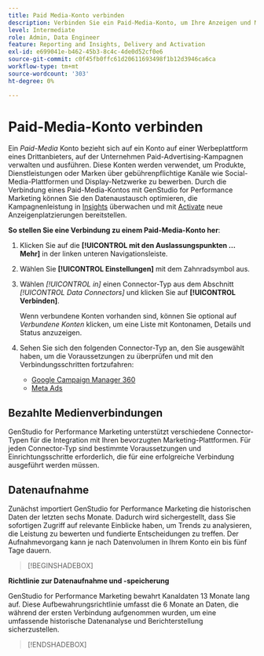 ```yaml
---
title: Paid Media-Konto verbinden
description: Verbinden Sie ein Paid-Media-Konto, um Ihre Anzeigen und Medien mit Adobe GenStudio for Performance Marketing zu aktivieren und zu überwachen.
level: Intermediate
role: Admin, Data Engineer
feature: Reporting and Insights, Delivery and Activation
exl-id: e699041e-b462-45b3-8c4c-4de0d52cf0e6
source-git-commit: c0f45fb0ffc61d20611693498f1b12d3946ca6ca
workflow-type: tm+mt
source-wordcount: '303'
ht-degree: 0%

---
```


# Paid-Media-Konto verbinden

Ein _Paid-Media_ Konto bezieht sich auf ein Konto auf einer Werbeplattform eines Drittanbieters, auf der Unternehmen Paid-Advertising-Kampagnen verwalten und ausführen. Diese Konten werden verwendet, um Produkte, Dienstleistungen oder Marken über gebührenpflichtige Kanäle wie Social-Media-Plattformen und Display-Netzwerke zu bewerben. Durch die Verbindung eines Paid-Media-Kontos mit GenStudio for Performance Marketing können Sie den Datenaustausch optimieren, die Kampagnenleistung in [Insights](/help/user-guide/insights/overview.md) überwachen und mit [Activate](/help/user-guide/activation/overview.md) neue Anzeigenplatzierungen bereitstellen.

**So stellen Sie eine Verbindung zu einem Paid-Media-Konto her**:

1. Klicken Sie auf die **[!UICONTROL mit den Auslassungspunkten … Mehr]** in der linken unteren Navigationsleiste.

1. Wählen Sie **[!UICONTROL Einstellungen]** mit dem Zahnradsymbol aus.

1. Wählen _[!UICONTROL in]_ einen Connector-Typ aus dem Abschnitt _[!UICONTROL Data Connectors]_ und klicken Sie auf **[!UICONTROL Verbinden]**.

   Wenn verbundene Konten vorhanden sind, können Sie optional auf _Verbundene Konten_ klicken, um eine Liste mit Kontonamen, Details und Status anzuzeigen.

1. Sehen Sie sich den folgenden Connector-Typ an, den Sie ausgewählt haben, um die Voraussetzungen zu überprüfen und mit den Verbindungsschritten fortzufahren:

   - [Google Campaign Manager 360](google-cm360.md)
   - [Meta Ads](meta-ads.md)

## Bezahlte Medienverbindungen

GenStudio for Performance Marketing unterstützt verschiedene Connector-Typen für die Integration mit Ihren bevorzugten Marketing-Plattformen. Für jeden Connector-Typ sind bestimmte Voraussetzungen und Einrichtungsschritte erforderlich, die für eine erfolgreiche Verbindung ausgeführt werden müssen.

## Datenaufnahme

Zunächst importiert GenStudio for Performance Marketing die historischen Daten der letzten sechs Monate. Dadurch wird sichergestellt, dass Sie sofortigen Zugriff auf relevante Einblicke haben, um Trends zu analysieren, die Leistung zu bewerten und fundierte Entscheidungen zu treffen. Der Aufnahmevorgang kann je nach Datenvolumen in Ihrem Konto ein bis fünf Tage dauern.

>[!BEGINSHADEBOX]

**Richtlinie zur Datenaufnahme und -speicherung**

GenStudio for Performance Marketing bewahrt Kanaldaten 13 Monate lang auf. Diese Aufbewahrungsrichtlinie umfasst die 6 Monate an Daten, die während der ersten Verbindung aufgenommen wurden, um eine umfassende historische Datenanalyse und Berichterstellung sicherzustellen.

>[!ENDSHADEBOX]
